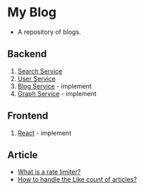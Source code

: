 # My Blog
- A repository of blogs.
## Backend
1. [Search Service](./back/search-service/README.md)
2. [User Service](./back/user-service/README.md)
3. [Blog Service](./README.md) - implement
4. [Graph Service](./README.md) - implement
## Frontend
1. [React](./README.md) - implement
## Article
- [What is a rate limiter?](https://stupendous-waitress-e3c.notion.site/31343535b0514715b14fdadec70bd11e?v=5679d08b3a6c414c8c08f6bd0d953133)
- [How to handle the Like count of articles?](https://stupendous-waitress-e3c.notion.site/ac83d2b33c1f4ca4bb744af1fe37f7c2?v=7f905f345ec94a5d947d2ec91a108b95)